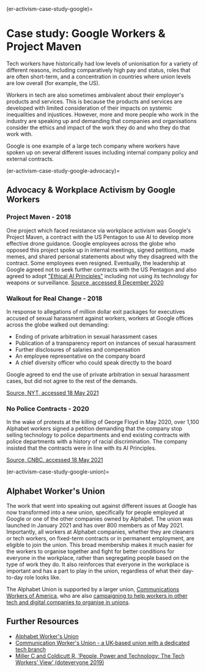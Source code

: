(er-activism-case-study-google)=
# Case study: Google Workers & Project Maven

Tech workers have historically had low levels of unionisation for a variety of different reasons, including comparatively high pay and status, roles that are often short-term, and a concentration in countries where union levels are low overall (for example, the US).

Workers in tech are also sometimes ambivalent about their employer's products and services.
This is because the products and services are developed with limited consideration of their impacts on systemic inequalities and injustices.
However, more and more people who work in the industry are speaking up and demanding that companies and organisations consider the ethics and impact of the work they do and who they do that work with.

Google is one example of a large tech company where workers have spoken up on several different issues including internal company policy and external contracts.

(er-activism-case-study-google-advocacy)=
## Advocacy & Workplace Activism by Google Workers
### Project Maven - 2018
One project which faced resistance via workplace activism was Google's Project Maven, a contract with the US Pentagon to use AI to develop more effective drone guidance.
Google employees across the globe who opposed this project spoke up in internal meetings, signed petitions, made memes, and shared personal statements about why they disagreed with the contract.
Some employees even resigned.
Eventually, the leadership at Google agreed not to seek further contracts with the US Pentagon and also agreed to adopt ["Ethical AI Principles"](https://blog.google/technology/ai/ai-principles/) including not using its technology for weapons or surveillance.
[Source, accessed 8 December 2020](https://jacobinmag.com/2018/06/google-project-maven-military-tech-workers)

### Walkout for Real Change - 2018
In response to allegations of million dollar exit packages for executives accused of sexual harassment against workers, workers at Google offices across the globe walked out demanding:
* Ending of private arbitration in sexual harassment cases
* Publication of a transparency report on instances of sexual harassment
* Further disclosures of salaries and compensation
* An employee representative on the company board
* A chief diversity officer who could speak directly to the board

Google agreed to end the use of private arbitration in sexual harassment cases, but did not agree to the rest of the demands.

[Source, NYT, accessed 18 May 2021](https://www.nytimes.com/2018/11/01/technology/google-walkout-sexual-harassment.html)

### No Police Contracts - 2020
In the wake of protests at the killing of George Floyd in May 2020, over 1,100 Alphabet workers signed a petition demanding that the company stop selling technology to police departments and end existing contracts with police departments with a history of racial discrimination.
The company insisted that the contracts were in line with its AI Principles.

[Source, CNBC, accessed 18 May 2021](https://www.cnbc.com/2020/06/22/google-employees-petition-company-to-cancel-police-contracts.html)

(er-activism-case-study-google-union)=
## Alphabet Worker's Union

The work that went into speaking out against different issues at Google has now transformed into a new union, specifically for people employed at Google or one of the other companies owned by Alphabet.
The union was launched in January 2021 and has over 800 members as of May 2021.
Importantly, all workers at Alphabet companies, whether they are cleaners or tech workers, on fixed-term contracts or in permanent employment, are eligible to join the union.
This broad membership makes it much easier for the workers to organise together and fight for better conditions for everyone in the workplace, rather than segregating people based on the type of work they do.
It also reinforces that everyone in the workplace is important and has a part to play in the union, regardless of what their day-to-day role looks like.

The Alphabet Union is supported by a larger union, [Communications Workers of America](https://cwa-union.org/), who are also [campaigning to help workers in other tech and digital companies to organise in unions](https://cwa-union.org/news/releases/cwa-launches-new-initiative-in-support-of-organizing-tech-and-game-workers).

## Further Resources

* [Alphabet Worker's Union](https://alphabetworkersunion.org/)
* [Communication Worker's Union - a UK-based union with a dedicated tech branch](https://cwu.org)
* [Miller C and Coldicutt R, ‘People, Power and Technology: The Tech Workers’ View’ (doteveryone 2019)](https://doteveryone.org.uk/report/workersview/)
